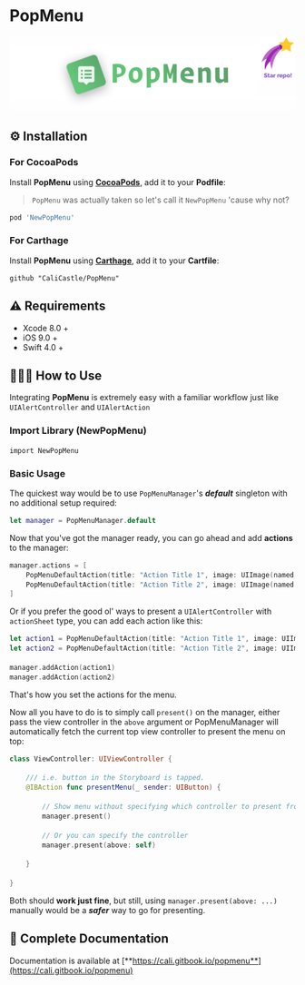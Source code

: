 # PopMenu

![](.gitbook/assets/popmenu_banner.jpg)

## ⚙️ Installation

### For CocoaPods

Install **PopMenu** using [**CocoaPods**](https://cocoapods.org), add it to your **Podfile**:

> `PopMenu` was actually taken so let's call it `NewPopMenu` 'cause why not?

```ruby
pod 'NewPopMenu'
```

### For Carthage

Install **PopMenu** using [**Carthage**](https://github.com/Carthage/Carthage), add it to your **Cartfile**:

```text
github "CaliCastle/PopMenu"
```

## ⚠️ Requirements

* Xcode 8.0 +
* iOS 9.0 +
* Swift 4.0 +

## 👨🏻‍💻 How to Use

Integrating **PopMenu** is extremely easy with a familiar workflow just like `UIAlertController` and `UIAlertAction`

### Import Library \(NewPopMenu\)

```text
import NewPopMenu
```

### Basic Usage

The quickest way would be to use `PopMenuManager`'s _**default**_ singleton with no additional setup required:

```swift
let manager = PopMenuManager.default
```

Now that you've got the manager ready, you can go ahead and add **actions** to the manager:

```swift
manager.actions = [
    PopMenuDefaultAction(title: "Action Title 1", image: UIImage(named: "icon"),
    PopMenuDefaultAction(title: "Action Title 2", image: UIImage(named: "icon")
]
```

Or if you prefer the good ol' ways to present a `UIAlertController` with `actionSheet` type, you can add each action like this:

```swift
let action1 = PopMenuDefaultAction(title: "Action Title 1", image: UIImage(named: "icon")
let action2 = PopMenuDefaultAction(title: "Action Title 2", image: UIImage(named: "icon")

manager.addAction(action1)
manager.addAction(action2)
```

That's how you set the actions for the menu.

Now all you have to do is to simply call `present()` on the manager, either pass the view controller in the `above` argument or PopMenuManager will automatically fetch the current top view controller to present the menu on top:

```swift
class ViewController: UIViewController {

    /// i.e. button in the Storyboard is tapped.
    @IBAction func presentMenu(_ sender: UIButton) {
    
        // Show menu without specifying which controller to present from
        manager.present()
        
        // Or you can specify the controller
        manager.present(above: self)
        
    }  
     
}
```

Both should **work just fine**, but still, using `manager.present(above: ...)` manually would be a _**safer**_ way to go for presenting.

## 📗 Complete Documentation

Documentation is available at [**https://cali.gitbook.io/popmenu**](https://cali.gitbook.io/popmenu)

